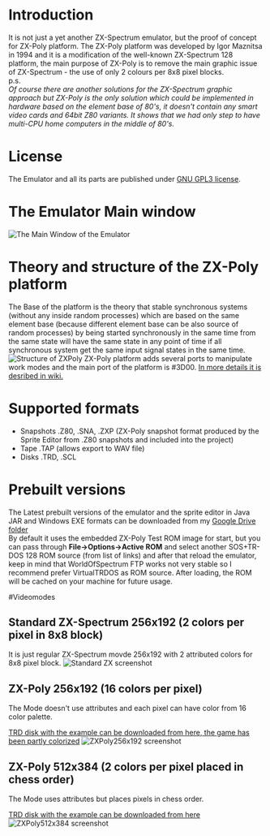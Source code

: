 Introduction
============
It is not just a yet another ZX-Spectrum emulator, but the proof of concept for ZX-Poly platform. The ZX-Poly platform was developed by Igor Maznitsa in 1994 and it is a modification of the well-known ZX-Spectrum 128 platform, the main purpose of ZX-Poly is to remove the main graphic issue of ZX-Spectrum - the use of only 2 colours per 8x8 pixel blocks.  
p.s.  
_Of course there are another solutions for the ZX-Spectrum graphic approach but ZX-Poly is the only solution which could be implemented in hardware based on the element base of 80's, it doesn't contain any smart video cards and 64bit Z80 variants. It shows that we had only step to have multi-CPU home computers in the middle of 80's._

License
========
The Emulator and all its parts are published under [GNU GPL3 license]. 

The Emulator Main window
=========================
![The Main Window of the Emulator](https://github.com/raydac/zxpoly/blob/master/docs/screenshots/tapeloading.png)

Theory and structure of the ZX-Poly platform
==============================================
The Base of the platform is the theory that stable synchronous systems (without any inside random processes) which are based on the same element base (because different element base can be also source of random processes) by being started synchronously in the same time from the same state will have the same state in any point of time if all synchronous system get the same input signal states in the same time.
![Structure of ZXPoly](https://github.com/raydac/zxpoly/blob/master/docs/zxpolystruct.png)
ZX-Poly platform adds several ports to manipulate work modes and the main port of the platform is #3D00. [In more details it is desribed in wiki.](https://github.com/raydac/zxpoly/wiki/Short-description-of-ZX-Poly-platform) 

Supported formats
==================
 - Snapshots .Z80, .SNA, .ZXP (ZX-Poly snapshot format produced by the Sprite Editor from .Z80 snapshots and included into the project)
 - Tape .TAP (allows export to WAV file)
 - Disks .TRD, .SCL
 
Prebuilt versions
==================
The Latest prebuilt versions of the emulator and the sprite editor in Java JAR and Windows EXE formats can be downloaded from my [Google Drive folder](https://drive.google.com/open?id=0BxHnNp97IgMRSHUzREtwbUQtT28&authuser=0)  
By default it uses the embedded ZX-Poly Test ROM image for start, but you can pass through **File->Options->Active ROM** and select another SOS+TR-DOS 128 ROM source (from list of links) and after that reload the emulator, keep in mind that WorldOfSpectrum FTP works not very stable so I recommend prefer VirtualTRDOS as ROM source. After loading, the ROM will be cached on your machine for future usage.

#Videomodes
## Standard ZX-Spectrum 256x192 (2 colors per pixel in 8x8 block)
It is just regular ZX-Spectrum movde 256x192 with 2 attributed colors for 8x8 pixel block.
![Standard ZX screenshot](https://github.com/raydac/zxpoly/blob/master/docs/screenshots/atw_standard.png)

## ZX-Poly 256x192 (16 colors per pixel)
The Mode doesn't use attributes and each pixel can have color from 16 color palette.

[TRD disk with the example can be downloaded from here, the game has been partly colorized](https://googledrive.com/host/0BxHnNp97IgMRSHUzREtwbUQtT28/atw1_partly_colorized.trd)
![ZXPoly256x192 screenshot](https://raw.githubusercontent.com/raydac/zxpoly/master/docs/screenshots/atw_zxpoly.png)

## ZX-Poly 512x384 (2 colors per pixel placed in chess order)
The Mode uses attributes but places pixels in chess order.

[TRD disk with the example can be downloaded from here](https://googledrive.com/host/0BxHnNp97IgMRSHUzREtwbUQtT28/zxw26_adapted_for_zxpoly.trd)
![ZXPoly512x384 screenshot](https://github.com/raydac/zxpoly/blob/master/docs/screenshots/zxw_zxpoly512x384.png)

[GNU GPL3 License]:http://www.gnu.org/licenses/gpl.html

